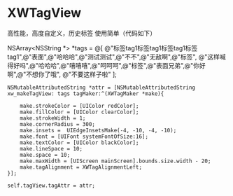 # XWTagView
高性能，高度自定义，历史标签
使用简单（代码如下）


   NSArray<NSString *> *tags = @[
                                   @"标签tag1标签tag1标签tag1标签tag1",@"表面",@"哈哈哈",@"测试测试",@"不不",@"无敌啊",@"标签",
                                   @"这样喊得好吗",@"哈哈哈",@"嘻嘻嘻",@"呵呵呵",@"标签",@"表面兄弟",@"你好啊",@"不想你了哦",
                                   @"不要这样子啦"
                                   ];
    
    NSMutableAttributedString *attr = [NSMutableAttributedString xw_makeTagView: tags tagMaker:^(XWTagMaker *make){
        
        make.strokeColor = [UIColor redColor];
        make.fillColor = [UIColor clearColor];
        make.strokeWidth = 1;
        make.cornerRadius = 300;
        make.insets =  UIEdgeInsetsMake(-4, -10, -4, -10);
        make.font = [UIFont systemFontOfSize:16];
        make.textColor = [UIColor blackColor];
        make.lineSpace = 10;
        make.space = 10;
        make.maxWidth = [UIScreen mainScreen].bounds.size.width - 20;
        make.tagAlignment = XWTagAlignmentLeft;
    }];
    
    self.tagView.tagAttr = attr;
    
    
